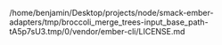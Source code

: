 /home/benjamin/Desktop/projects/node/smack-ember-adapters/tmp/broccoli_merge_trees-input_base_path-tA5p7sU3.tmp/0/vendor/ember-cli/LICENSE.md